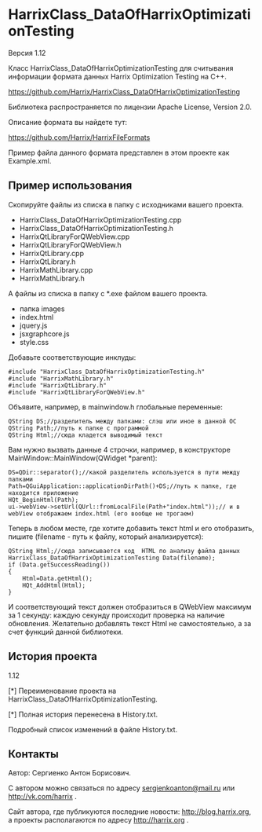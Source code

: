 HarrixClass_DataOfHarrixOptimizationTesting
===============================

Версия 1.12

Класс HarrixClass_DataOfHarrixOptimizationTesting для считывания информации формата данных Harrix Optimization Testing на C++.

https://github.com/Harrix/HarrixClass_DataOfHarrixOptimizationTesting

Библиотека распространяется по лицензии Apache License, Version 2.0.

Описание формата вы найдете тут:

https://github.com/Harrix/HarrixFileFormats

Пример файла данного формата представлен в этом проекте как Example.xml.

Пример использования
---------------
Скопируйте файлы из списка в папку с исходниками вашего проекта.
- HarrixClass_DataOfHarrixOptimizationTesting.cpp
- HarrixClass_DataOfHarrixOptimizationTesting.h
- HarrixQtLibraryForQWebView.cpp
- HarrixQtLibraryForQWebView.h
- HarrixQtLibrary.cpp
- HarrixQtLibrary.h
- HarrixMathLibrary.cpp
- HarrixMathLibrary.h

А файлы из списка в папку с *.exe файлом вашего проекта.
- папка images
- index.html
- jquery.js
- jsxgraphcore.js
- style.css

Добавьте  соответствующие инклуды:

	#include "HarrixClass_DataOfHarrixOptimizationTesting.h"
    #include "HarrixMathLibrary.h"
    #include "HarrixQtLibrary.h"
    #include "HarrixQtLibraryForQWebView.h"

Объявите, например, в mainwindow.h глобальные переменные:

    QString DS;//разделитель между папками: слэш или иное в данной ОС
    QString Path;//путь к папке с программой
    QString Html;//сюда кладется выводимый текст

Вам нужно вызвать данные 4 строчки, например, в конструкторе MainWindow::MainWindow(QWidget *parent):

    DS=QDir::separator();//какой разделитель используется в пути между папками
    Path=QGuiApplication::applicationDirPath()+DS;//путь к папке, где находится приложение
    HQt_BeginHtml(Path);
	ui->webView->setUrl(QUrl::fromLocalFile(Path+"index.html"));// и в webView отображаем index.html (его вообще не трогаем)
	
Теперь в любом месте, где хотите добавить текст html и его отобразить, пишите (filename - путь к файлу, который анализируется):

	QString Html;//сюда записывается код  HTML по анализу файла данных
    HarrixClass_DataOfHarrixOptimizationTesting Data(filename);
    if (Data.getSuccessReading())
    {
        Html=Data.getHtml();
        HQt_AddHtml(Html);
    }
	
И соответствующий текст должен отобразиться в QWebView максимум за 1 секунду: каждую секунду происходит проверка на наличие обновления. Желательно добавлять текст Html не самостоятельно, а за счет функций данной библиотеки.

История проекта
---------------

1.12

[*] Переименование проекта на HarrixClass_DataOfHarrixOptimizationTesting.

[*] Полная история перенесена в History.txt.

Подробный список изменений в файле History.txt.

Контакты
---------------

Автор: Сергиенко Антон Борисович.

С автором можно связаться по адресу sergienkoanton@mail.ru или  http://vk.com/harrix .

Сайт автора, где публикуются последние новости: http://blog.harrix.org, а проекты располагаются по адресу http://harrix.org .
